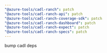 ```yaml
---
"@azure-tools/cadl-ranch": patch
"@azure-tools/cadl-ranch-api": patch
"@azure-tools/cadl-ranch-coverage-sdk": patch
"@azure-tools/cadl-ranch-dashboard": patch
"@azure-tools/cadl-ranch-expect": patch
"@azure-tools/cadl-ranch-specs": patch
---
```


bump cadl deps

